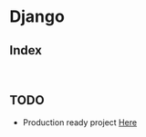 # Django

## Index

<br>

## TODO
- Production ready project [Here](https://simpleisbetterthancomplex.com/tutorial/2021/06/27/how-to-start-a-production-ready-django-project.html)